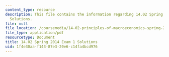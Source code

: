 ```yaml
---
content_type: resource
description: This file contains the information regarding 14.02 Spring 2014 Exam 1
  Solutions.
file: null
file_location: /coursemedia/14-02-principles-of-macroeconomics-spring-2014/1f4e30aaf14387e320e6c14fa4bcd976_MIT14_02S14_Exam1_S12_Sol.pdf
file_type: application/pdf
resourcetype: Document
title: 14.02 Spring 2014 Exam 1 Solutions
uid: 1f4e30aa-f143-87e3-20e6-c14fa4bcd976
---
```

